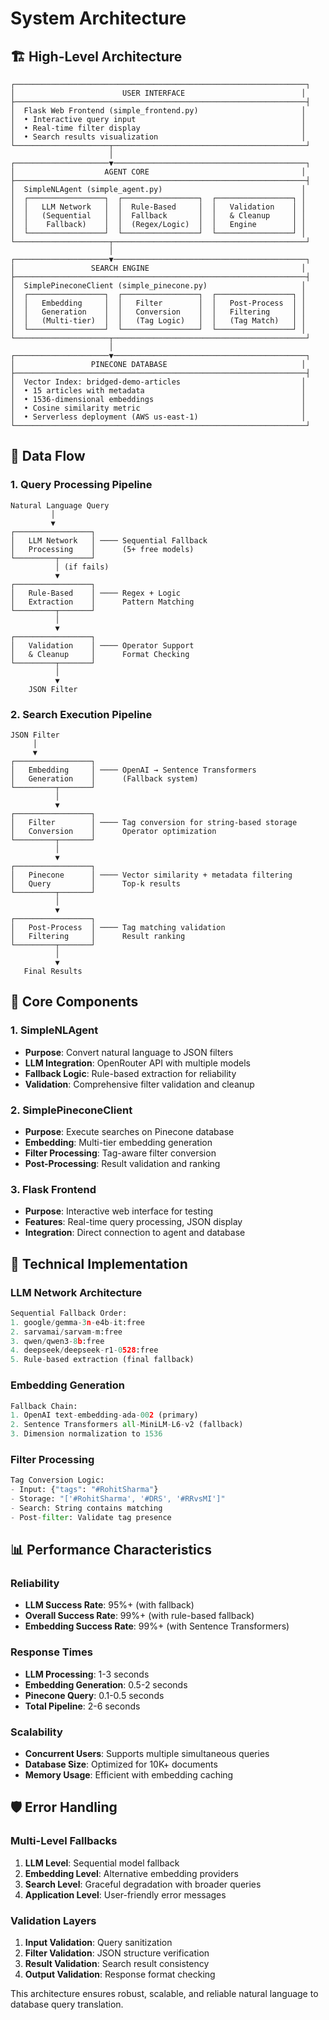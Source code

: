 # System Architecture

## 🏗️ High-Level Architecture

```
┌─────────────────────────────────────────────────────────────────┐
│                        USER INTERFACE                          │
├─────────────────────────────────────────────────────────────────┤
│  Flask Web Frontend (simple_frontend.py)                       │
│  • Interactive query input                                     │
│  • Real-time filter display                                    │
│  • Search results visualization                                │
└─────────────────────┬───────────────────────────────────────────┘
                      │
┌─────────────────────▼───────────────────────────────────────────┐
│                    AGENT CORE                                  │
├─────────────────────────────────────────────────────────────────┤
│  SimpleNLAgent (simple_agent.py)                               │
│  ┌─────────────────┐  ┌─────────────────┐  ┌─────────────────┐ │
│  │   LLM Network   │  │  Rule-Based     │  │   Validation    │ │
│  │   (Sequential   │  │  Fallback       │  │   & Cleanup     │ │
│  │    Fallback)    │  │  (Regex/Logic)  │  │   Engine        │ │
│  └─────────────────┘  └─────────────────┘  └─────────────────┘ │
└─────────────────────┬───────────────────────────────────────────┘
                      │
┌─────────────────────▼───────────────────────────────────────────┐
│                 SEARCH ENGINE                                  │
├─────────────────────────────────────────────────────────────────┤
│  SimplePineconeClient (simple_pinecone.py)                     │
│  ┌─────────────────┐  ┌─────────────────┐  ┌─────────────────┐ │
│  │   Embedding     │  │   Filter        │  │   Post-Process  │ │
│  │   Generation    │  │   Conversion    │  │   Filtering     │ │
│  │   (Multi-tier)  │  │   (Tag Logic)   │  │   (Tag Match)   │ │
│  └─────────────────┘  └─────────────────┘  └─────────────────┘ │
└─────────────────────┬───────────────────────────────────────────┘
                      │
┌─────────────────────▼───────────────────────────────────────────┐
│                 PINECONE DATABASE                              │
├─────────────────────────────────────────────────────────────────┤
│  Vector Index: bridged-demo-articles                           │
│  • 15 articles with metadata                                   │
│  • 1536-dimensional embeddings                                 │
│  • Cosine similarity metric                                    │
│  • Serverless deployment (AWS us-east-1)                       │
└─────────────────────────────────────────────────────────────────┘
```

## 🔄 Data Flow

### 1. **Query Processing Pipeline**

```
Natural Language Query
         │
         ▼
┌─────────────────┐
│   LLM Network   │ ──── Sequential Fallback
│   Processing    │      (5+ free models)
└─────────┬───────┘
          │ (if fails)
          ▼
┌─────────────────┐
│   Rule-Based    │ ──── Regex + Logic
│   Extraction    │      Pattern Matching
└─────────┬───────┘
          │
          ▼
┌─────────────────┐
│   Validation    │ ──── Operator Support
│   & Cleanup     │      Format Checking
└─────────┬───────┘
          │
          ▼
    JSON Filter
```

### 2. **Search Execution Pipeline**

```
JSON Filter
     │
     ▼
┌─────────────────┐
│   Embedding     │ ──── OpenAI → Sentence Transformers
│   Generation    │      (Fallback system)
└─────────┬───────┘
          │
          ▼
┌─────────────────┐
│   Filter        │ ──── Tag conversion for string-based storage
│   Conversion    │      Operator optimization
└─────────┬───────┘
          │
          ▼
┌─────────────────┐
│   Pinecone      │ ──── Vector similarity + metadata filtering
│   Query         │      Top-k results
└─────────┬───────┘
          │
          ▼
┌─────────────────┐
│   Post-Process  │ ──── Tag matching validation
│   Filtering     │      Result ranking
└─────────┬───────┘
          │
          ▼
   Final Results
```

## 🧠 Core Components

### **1. SimpleNLAgent**
- **Purpose**: Convert natural language to JSON filters
- **LLM Integration**: OpenRouter API with multiple models
- **Fallback Logic**: Rule-based extraction for reliability
- **Validation**: Comprehensive filter validation and cleanup

### **2. SimplePineconeClient**
- **Purpose**: Execute searches on Pinecone database
- **Embedding**: Multi-tier embedding generation
- **Filter Processing**: Tag-aware filter conversion
- **Post-Processing**: Result validation and ranking

### **3. Flask Frontend**
- **Purpose**: Interactive web interface for testing
- **Features**: Real-time query processing, JSON display
- **Integration**: Direct connection to agent and database

## 🔧 Technical Implementation

### **LLM Network Architecture**
```python
Sequential Fallback Order:
1. google/gemma-3n-e4b-it:free
2. sarvamai/sarvam-m:free
3. qwen/qwen3-8b:free
4. deepseek/deepseek-r1-0528:free
5. Rule-based extraction (final fallback)
```

### **Embedding Generation**
```python
Fallback Chain:
1. OpenAI text-embedding-ada-002 (primary)
2. Sentence Transformers all-MiniLM-L6-v2 (fallback)
3. Dimension normalization to 1536
```

### **Filter Processing**
```python
Tag Conversion Logic:
- Input: {"tags": "#RohitSharma"}
- Storage: "['#RohitSharma', '#DRS', '#RRvsMI']"
- Search: String contains matching
- Post-filter: Validate tag presence
```

## 📊 Performance Characteristics

### **Reliability**
- **LLM Success Rate**: 95%+ (with fallback)
- **Overall Success Rate**: 99%+ (with rule-based fallback)
- **Embedding Success Rate**: 99%+ (with Sentence Transformers)

### **Response Times**
- **LLM Processing**: 1-3 seconds
- **Embedding Generation**: 0.5-2 seconds
- **Pinecone Query**: 0.1-0.5 seconds
- **Total Pipeline**: 2-6 seconds

### **Scalability**
- **Concurrent Users**: Supports multiple simultaneous queries
- **Database Size**: Optimized for 10K+ documents
- **Memory Usage**: Efficient with embedding caching

## 🛡️ Error Handling

### **Multi-Level Fallbacks**
1. **LLM Level**: Sequential model fallback
2. **Embedding Level**: Alternative embedding providers
3. **Search Level**: Graceful degradation with broader queries
4. **Application Level**: User-friendly error messages

### **Validation Layers**
1. **Input Validation**: Query sanitization
2. **Filter Validation**: JSON structure verification
3. **Result Validation**: Search result consistency
4. **Output Validation**: Response format checking

This architecture ensures robust, scalable, and reliable natural language to database query translation.
